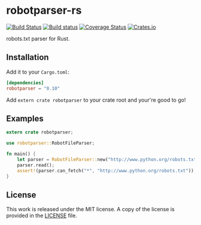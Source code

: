 # robotparser-rs

[![Build Status](https://travis-ci.org/messense/robotparser-rs.svg)](https://travis-ci.org/messense/robotparser-rs)
[![Build status](https://ci.appveyor.com/api/projects/status/usb5fo89sxq5txk3/branch/master?svg=true)](https://ci.appveyor.com/project/messense/robotparser-rs/branch/master)
[![Coverage Status](https://coveralls.io/repos/messense/robotparser-rs/badge.svg)](https://coveralls.io/r/messense/robotparser-rs)
[![Crates.io](https://img.shields.io/crates/v/robotparser.svg)](https://crates.io/crates/robotparser)

robots.txt parser for Rust.


## Installation

Add it to your ``Cargo.toml``:

```toml
[dependencies]
robotparser = "0.10"
```

Add ``extern crate robotparser`` to your crate root and your're good to go!


## Examples

```rust
extern crate robotparser;

use robotparser::RobotFileParser;

fn main() {
    let parser = RobotFileParser::new("http://www.python.org/robots.txt");
    parser.read();
    assert!(parser.can_fetch("*", "http://www.python.org/robots.txt"));
}
```


## License

This work is released under the MIT license. A copy of the license is provided in the [LICENSE](./LICENSE) file.
